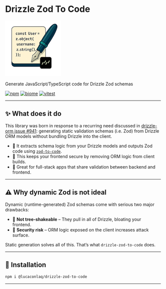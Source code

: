 # Drizzle Zod To Code

![Logo](./.github/logo.png)

Generate JavaScript/TypeScript code for Drizzle Zod schemas

[![npm](https://img.shields.io/npm/v/@lucaconlaq/drizzle-zod-to-code)](https://www.npmjs.com/package/@lucaconlaq/zod-to-code)
[![biome](https://img.shields.io/badge/code_style-biome-56BEB8)](https://biomejs.dev)
[![vitest](https://img.shields.io/badge/tested_with-vitest-6E9FEC)](https://vitest.dev)

---

## ✨ What does it do

This library was born in response to a recurring need discussed in [drizzle-orm issue #941](https://github.com/drizzle-team/drizzle-orm/issues/941): generating static validation schemas (i.e. Zod) from Drizzle ORM models without bundling Drizzle into the client.

- 🔄 It extracts schema logic from your Drizzle models and outputs Zod code using [`zod-to-code`](https://www.github.com/lucaconlaq/zod-to-code).
- 🔐 This keeps your frontend secure by removing ORM logic from client builds.
- 🧩 Great for full-stack apps that share validation between backend and frontend.

---

## ⚠️ Why dynamic Zod is not ideal

Dynamic (runtime-generated) Zod schemas come with serious two major drawbacks:

- 🧱 **Not tree-shakeable** – They pull in all of Drizzle, bloating your frontend.
- 🔐 **Security risk** – ORM logic exposed on the client increases attack surface.

Static generation solves all of this. That’s what `drizzle-zod-to-code` does.

---

## 🚀 Installation

```bash
npm i @lucaconlaq/drizzle-zod-to-code
```

---
